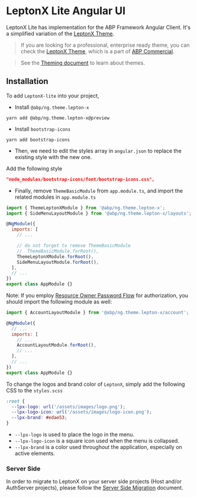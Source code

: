 # LeptonX Lite Angular UI
LeptonX Lite has implementation for the ABP Framework Angular Client. It's a simplified variation of the [LeptonX Theme](https://x.leptontheme.com/).

>   If you are looking for a professional, enterprise ready theme, you can check the [LeptonX Theme](https://x.leptontheme.com/), which is a part of [ABP Commercial](https://commercial.abp.io/).

> See the [Theming document](https://docs.abp.io/en/abp/latest/UI/AspNetCore/Theming) to learn about themes.

## Installation

To add `LeptonX-lite` into your project,

* Install `@abp/ng.theme.lepton-x`

`yarn add @abp/ng.theme.lepton-x@preview`

* Install `bootstrap-icons`

`yarn add bootstrap-icons`


* Then, we need to edit the styles array in `angular.json` to replace the existing style with the new one.

Add the following style 

```json
"node_modules/bootstrap-icons/font/bootstrap-icons.css",
```

* Finally, remove `ThemeBasicModule` from `app.module.ts`, and import the related modules in `app.module.ts`

```js
import { ThemeLeptonXModule } from '@abp/ng.theme.lepton-x';
import { SideMenuLayoutModule } from '@abp/ng.theme.lepton-x/layouts';

@NgModule({
  imports: [
    // ...

    // do not forget to remove ThemeBasicModule
    //  ThemeBasicModule.forRoot(),
    ThemeLeptonXModule.forRoot(),
    SideMenuLayoutModule.forRoot(),
  ],
  // ...
})
export class AppModule {}
```

Note: If you employ [Resource Owner Password Flow](https://docs.abp.io/en/abp/latest/UI/Angular/Authorization#resource-owner-password-flow) for authorization, you should import the following module as well:

```js
import { AccountLayoutModule } from '@abp/ng.theme.lepton-x/account';

@NgModule({
  // ...
  imports: [
    // ...
    AccountLayoutModule.forRoot(),
    // ...
  ],
  // ...
})
export class AppModule {}
```

To change the logos and brand color of `LeptonX`, simply add the following CSS to the `styles.scss`

```css
:root {
  --lpx-logo: url('/assets/images/logo.png');
  --lpx-logo-icon: url('/assets/images/logo-icon.png');
  --lpx-brand: #edae53;
}
```

- `--lpx-logo` is used to place the logo in the menu.
- `--lpx-logo-icon` is a square icon used when the menu is collapsed. 
- `--lpx-brand` is a color used throughout the application, especially on active elements. 

### Server Side

In order to migrate to LeptonX on your server side projects (Host and/or AuthServer projects), please follow the [Server Side Migration](AspNetCore.md) document.
